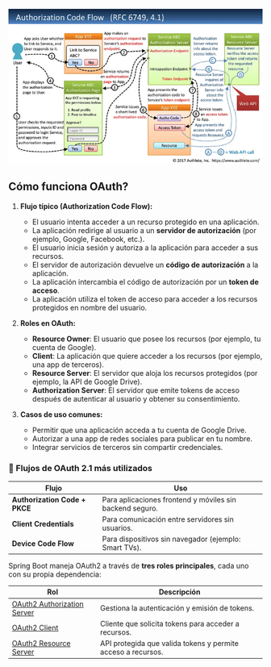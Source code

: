 ![Pasted image 20250220021115 1.png](../resources/Pasted%20image%2020250220021115%201.png)
## Cómo funciona OAuth?

1. **Flujo típico (Authorization Code Flow):**
    
    - El usuario intenta acceder a un recurso protegido en una aplicación.
    - La aplicación redirige al usuario a un **servidor de autorización** (por ejemplo, Google, Facebook, etc.).
    - El usuario inicia sesión y autoriza a la aplicación para acceder a sus recursos.
    - El servidor de autorización devuelve un **código de autorización** a la aplicación.
    - La aplicación intercambia el código de autorización por un **token de acceso**.
    - La aplicación utiliza el token de acceso para acceder a los recursos protegidos en nombre del usuario.
        
2. **Roles en OAuth:**
    
    - **Resource Owner**: El usuario que posee los recursos (por ejemplo, tu cuenta de Google).
    - **Client**: La aplicación que quiere acceder a los recursos (por ejemplo, una app de terceros).
    - **Resource Server**: El servidor que aloja los recursos protegidos (por ejemplo, la API de Google Drive).
    - **Authorization Server**: El servidor que emite tokens de acceso después de autenticar al usuario y obtener su consentimiento.
        
3. **Casos de uso comunes:**
    
    - Permitir que una aplicación acceda a tu cuenta de Google Drive.
    - Autorizar a una app de redes sociales para publicar en tu nombre.
    - Integrar servicios de terceros sin compartir credenciales.

### **🔹 Flujos de OAuth 2.1 más utilizados**

| **Flujo**                     | **Uso**                                                  |
| ----------------------------- | -------------------------------------------------------- |
| **Authorization Code + PKCE** | Para aplicaciones frontend y móviles sin backend seguro. |
| **Client Credentials**        | Para comunicación entre servidores sin usuarios.         |
| **Device Code Flow**          | Para dispositivos sin navegador (ejemplo: Smart TVs).    |
Spring Boot maneja OAuth2 a través de **tres roles principales**, cada uno con su propia dependencia:

| **Rol**                         | **Descripción**                                              |
| ------------------------------- | ------------------------------------------------------------ |
| [OAuth2 Authorization Server](OAuth2%20Authorization%20Server.md) | Gestiona la autenticación y emisión de tokens.               |
| [OAuth2 Client](OAuth2%20Client.md)               | Cliente que solicita tokens para acceder a recursos.         |
| [OAuth2 Resource Server](OAuth2%20Resource%20Server.md)      | API protegida que valida tokens y permite acceso a recursos. |
